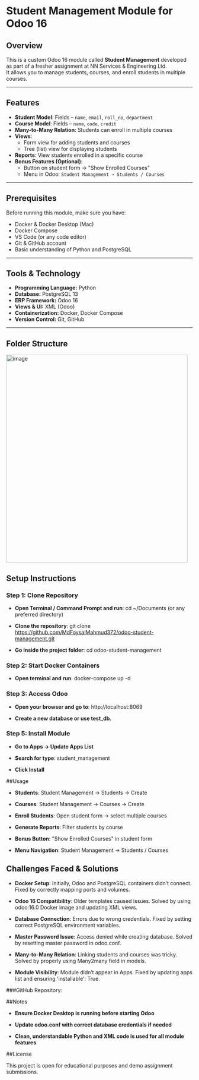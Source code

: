 # Student Management Module for Odoo 16

## Overview
This is a custom Odoo 16 module called **Student Management** developed as part of a fresher assignment at NN Services & Engineering Ltd.  
It allows you to manage students, courses, and enroll students in multiple courses.

---

## Features
- **Student Model**: Fields – `name`, `email`, `roll_no`, `department`
- **Course Model**: Fields – `name`, `code`, `credit`
- **Many-to-Many Relation**: Students can enroll in multiple courses
- **Views**:
  - Form view for adding students and courses
  - Tree (list) view for displaying students
- **Reports**: View students enrolled in a specific course
- **Bonus Features (Optional)**:
  - Button on student form → "Show Enrolled Courses"
  - Menu in Odoo: `Student Management → Students / Courses`

---

## Prerequisites
Before running this module, make sure you have:
- Docker & Docker Desktop (Mac)
- Docker Compose
- VS Code (or any code editor)
- Git & GitHub account
- Basic understanding of Python and PostgreSQL

---

## Tools & Technology
- **Programming Language:** Python
- **Database:** PostgreSQL 13
- **ERP Framework:** Odoo 16
- **Views & UI:** XML (Odoo)
- **Containerization:** Docker, Docker Compose
- **Version Control:** Git, GitHub

---

## Folder Structure
<img width="490" height="560" alt="image" src="https://github.com/user-attachments/assets/f924c96a-4c2a-4886-aa62-70a844442b46" />





## Setup Instructions

### Step 1: Clone Repository

- **Open Terminal / Command Prompt and run**: cd ~/Documents (or any preferred directory)

- **Clone the repository**: git clone https://github.com/MdFoysalMahmud372/odoo-student-management.git

- **Go inside the project folder**: cd odoo-student-management

### Step 2: Start Docker Containers
- **Open terminal and run**: docker-compose up -d

### Step 3: Access Odoo

- **Open your browser and go to**: http://localhost:8069

- **Create a new database or use test_db.**

### Step 5: Install Module

- **Go to Apps → Update Apps List**

- **Search for type**: student_management

- **Click Install**

##Usage

- **Students**: Student Management → Students → Create

- **Courses**: Student Management → Courses → Create

- **Enroll Students**: Open student form → select multiple courses

- **Generate Reports**: Filter students by course

- **Bonus Button**: "Show Enrolled Courses" in student form

- **Menu Navigation**: Student Management → Students / Courses

## Challenges Faced & Solutions

- **Docker Setup**: Initially, Odoo and PostgreSQL containers didn’t connect. Fixed by correctly mapping ports and volumes.

- **Odoo 16 Compatibility**: Older templates caused issues. Solved by using odoo:16.0 Docker image and updating XML views.

- **Database Connection**: Errors due to wrong credentials. Fixed by setting correct PostgreSQL environment variables.

- **Master Password Issue**: Access denied while creating database. Solved by resetting master password in odoo.conf.

- **Many-to-Many Relation**: Linking students and courses was tricky. Solved by properly using Many2many field in models.

- **Module Visibility**: Module didn’t appear in Apps. Fixed by updating apps list and ensuring 'installable': True.



###GitHub Repository: 


##Notes

- **Ensure Docker Desktop is running before starting Odoo**

- **Update odoo.conf with correct database credentials if needed**

- **Clean, understandable Python and XML code is used for all module features**

##License

This project is open for educational purposes and demo assignment submissions.




